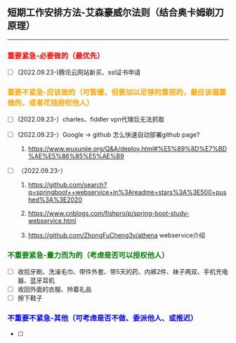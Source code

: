 ## 短期工作安排方法-艾森豪威尔法则（结合奥卡姆剃刀原理）
---
### <span style="color:red">重要紧急-必要做的（最优先）</span>

- [ ] (2022.09.23-)腾讯云网站新买、ssl证书申请
### <span style="color:orange">重要不紧急-应该做的（可暂缓，但要加以足够的重视的，最应该偏重做的，或者花钱授权他人）</span>

- [ ] (2022.09.23-）charles、fiddler vpn代理后无法抓取
- [ ] (2022.09.23-）Google -> github 怎么快速自动部署github page?
  1. https://www.wuxunjie.org/Q&A/deploy.html#%E5%89%8D%E7%BD%AE%E5%86%85%E5%AE%B9
- [ ] （2022.09.23-）

  1. https://github.com/search?q=springboot++webservice+in%3Areadme+stars%3A%3E500+pushed%3A%3E2020

  2. https://www.cnblogs.com/fishpro/p/spring-boot-study-webservice.html

  3. https://github.com/ZhongFuCheng3y/athena webservice介绍

### <span style="color:green">不重要紧急-量力而为的（考虑是否可以授权他人）</span>

- [ ] 收拾牙刷、洗澡毛巾、带件外套、带5天的药、内裤2件、袜子两双、手机充电器、蓝牙耳机
- [ ] 收回外面的衣服、拎着礼品
- [ ] 擦下鞋子

### <span style="color:blue">不重要不紧急-其他（可考虑是否不做、委派他人、或推迟）</span>

- [ ] 
